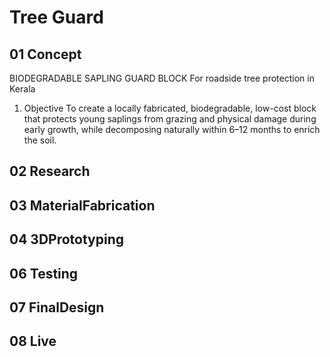 # Tree Guard
## 01 Concept
BIODEGRADABLE SAPLING GUARD BLOCK
For roadside tree protection in Kerala
1. Objective
To create a locally fabricated, biodegradable, low-cost block that protects young saplings from grazing and physical damage during early growth, while decomposing naturally within 6–12 months to enrich the soil.
## 02 Research

## 03 MaterialFabrication
## 04 3DPrototyping
## 06 Testing
## 07 FinalDesign
## 08 Live 
